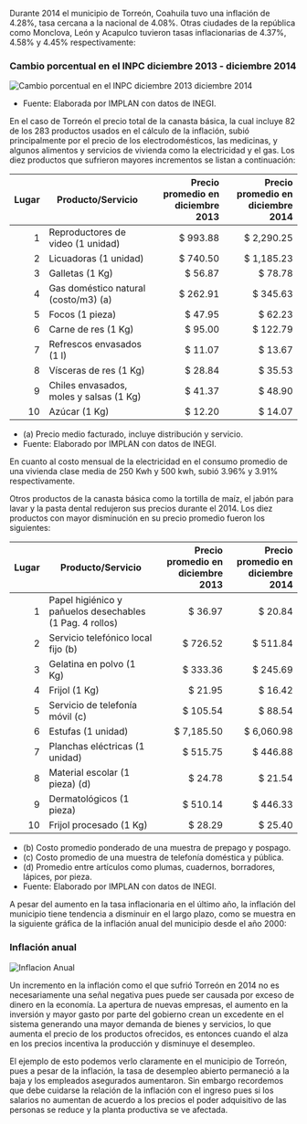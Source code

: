 
Durante 2014 el municipio de Torreón, Coahuila tuvo una inflación de 4.28%, tasa cercana a la nacional de 4.08%. Otras ciudades de la república como Monclova, León y Acapulco tuvieron tasas inflacionarias de 4.37%, 4.58% y 4.45% respectivamente:

<div style="clear:left;"></div>

### Cambio porcentual en el INPC diciembre 2013 - diciembre 2014

<img class="img-responsive" src="tasa-inflacion-precios-torreon-2014/cambio-porcentual-inpc-2014.png" alt="Cambio porcentual en el INPC diciembre 2013 diciembre 2014">

* Fuente: Elaborada por IMPLAN con datos de INEGI.

En el caso de Torreón el precio total de la canasta básica, la cual incluye 82 de los 283 productos usados en el cálculo de la inflación, subió principalmente por el precio de los electrodomésticos, las medicinas, y algunos alimentos y servicios de vivienda como la electricidad y el gas. Los diez productos que sufrieron mayores incrementos se listan a continuación:

Lugar | Producto/Servicio                        | Precio promedio en diciembre 2013 | Precio promedio en diciembre 2014
-----:|------------------------------------------|----------------------------------:|----------------------------------:
    1 | Reproductores de video (1 unidad)        |                          $ 993.88 |                        $ 2,290.25
    2 | Licuadoras (1 unidad)                    |                          $ 740.50 |                        $ 1,185.23
    3 | Galletas (1 Kg)                          |                           $ 56.87 |                           $ 78.78
    4 | Gas doméstico natural (costo/m3) (a)     |                          $ 262.91 |                          $ 345.63
    5 | Focos (1 pieza)                          |                           $ 47.95 |                           $ 62.23
    6 | Carne de res (1 Kg)                      |                           $ 95.00 |                          $ 122.79
    7 | Refrescos envasados (1 l)                |                           $ 11.07 |                           $ 13.67
    8 | Vísceras de res (1 Kg)                   |                           $ 28.84 |                           $ 35.53
    9 | Chiles envasados, moles y salsas (1 Kg)  |                           $ 41.37 |                           $ 48.90
   10 | Azúcar (1 Kg)                            |                           $ 12.20 |                           $ 14.07

* (a) Precio medio facturado, incluye distribución y servicio.
* Fuente: Elaborado por IMPLAN con datos de INEGI.

En cuanto al costo mensual de la electricidad en el consumo promedio de una vivienda clase media de 250 Kwh y 500 kwh, subió 3.96% y 3.91% respectivamente.

Otros productos de la canasta básica como la tortilla de maíz, el jabón para lavar y la pasta dental redujeron sus precios durante el 2014. Los diez productos con mayor disminución en su precio promedio fueron los siguientes:

Lugar | Producto/Servicio                                        | Precio promedio en diciembre 2013 | Precio promedio en diciembre 2014
-----:|----------------------------------------------------------|----------------------------------:|----------------------------------:
    1 | Papel higiénico y pañuelos desechables (1 Pag. 4 rollos) |                           $ 36.97 |                           $ 20.84
    2 | Servicio telefónico local fijo (b)                       |                          $ 726.52 |                          $ 511.84
    3 | Gelatina en polvo (1 Kg)                                 |                          $ 333.36 |                          $ 245.69
    4 | Frijol (1 Kg)                                            |                           $ 21.95 |                           $ 16.42
    5 | Servicio de telefonía móvil (c)                          |                          $ 105.54 |                           $ 88.54
    6 | Estufas (1 unidad)                                       |                        $ 7,185.50 |                        $ 6,060.98
    7 | Planchas eléctricas (1 unidad)                           |                          $ 515.75 |                          $ 446.88
    8 | Material escolar (1 pieza) (d)                           |                           $ 24.78 |                           $ 21.54
    9 | Dermatológicos (1 pieza)                                 |                          $ 510.14 |                          $ 446.33
   10 | Frijol procesado (1 Kg)                                  |                           $ 28.29 |                           $ 25.40

* (b) Costo promedio ponderado de una muestra de prepago y pospago.
* (c) Costo promedio de una muestra de telefonía doméstica y pública.
* (d) Promedio entre artículos como plumas, cuadernos, borradores, lápices, por pieza.
* Fuente: Elaborado por IMPLAN con datos de INEGI.

A pesar del aumento en la tasa inflacionaria en el último año, la inflación del municipio tiene tendencia a disminuir en el largo plazo, como se muestra en la siguiente gráfica de la inflación anual del municipio desde el año 2000:

### Inflación anual

<img class="img-responsive" src="tasa-inflacion-precios-torreon-2014/inflacion-anual-torreon-nacional.png" alt="Inflacion Anual">

Un incremento en la inflación como el que sufrió Torreón en 2014 no es necesariamente una señal negativa pues puede ser causada por exceso de dinero en la economía. La apertura de nuevas empresas, el aumento en la inversión y mayor gasto por parte del gobierno crean un excedente en el sistema generando una mayor demanda de bienes y servicios, lo que aumenta el precio de los productos ofrecidos, es entonces cuando el alza en los precios incentiva la producción y disminuye el desempleo.

El ejemplo de esto podemos verlo claramente en el municipio de Torreón, pues a pesar de la inflación, la tasa de desempleo abierto permaneció a la baja y los empleados asegurados aumentaron. Sin embargo recordemos que debe cuidarse la relación de la inflación con el ingreso pues si los salarios no aumentan de acuerdo a los precios el poder adquisitivo de las personas se reduce y la planta productiva se ve afectada.
